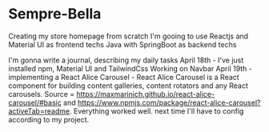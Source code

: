 # Sempre-Bella
Creating my store homepage from scratch
I'm gooing to use Reactjs and Material UI as frontend techs
Java with SpringBoot as backend techs

I'm gonna write a journal, describing my daily tasks
April 18th - I've just installed npm, Material UI and TailwindCss
Working on Navbar
April 19th - implementing a React Alice Carousel - React Alice Carousel is a React component for building content galleries, content rotators and any React carousels. Source = https://maxmarinich.github.io/react-alice-carousel/#basic and https://www.npmjs.com/package/react-alice-carousel?activeTab=readme. Everything worked well. next time I'll have to config according to my project.